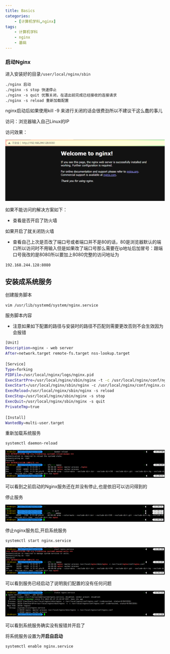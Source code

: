 ```yaml
---
title: Basics
categories:
    - [计算机学科,nginx]
tags:
    - 计算机学科
    - nginx
    - 基础
---
```


###  启动Nginx

进入安装好的目录`/user/local/nginx/sbin` 

```
./nginx 启动
./nginx -s stop 快速停止
./nginx -s quit 优雅关闭，在退出前完成已经接收的连接请求
./nginx -s reload 重新加载配置
```

nginx启动后如果使用kill -9 来进行关闭的话会很费劲所以不建议干这么蠢的事儿

访问：浏览器输入自己Linux的IP

访问效果：

![image-20230128164349106](https://raw.githubusercontent.com/PigPigLetsGo/imeages/master/image-20230128164349106_20230225095816.png)

如果不能访问的解决方案如下：

- 查看是否开启了防火墙

如果开启了就关闭防火墙

- 查看自己上次是否改了端口号或者端口并不是80的话，80是浏览器默认的端口所以访问时不用输入但是如果改了端口号那么需要在ip地址后加冒号：跟端口号我改的是8080所以要加上8080完整的访问地址为

`192.168.244.128:8080` 

## 安装成系统服务

创建服务脚本

`vim /usr/lib/systemd/system/nginx.service` 

服务脚本内容

- 注意如果如下配置的路径与安装时的路径不匹配则需要更改否则不会生效因为会报错

```bash
[Unit]
Description=nginx - web server
After=network.target remote-fs.target nss-lookup.target

[Service]
Type=forking
PIDFile=/usr/local/nginx/logs/nginx.pid
ExecStartPre=/usr/local/nginx/sbin/nginx -t -c /usr/local/nginx/conf/nginx.conf
ExecStart=/usr/local/nginx/sbin/nginx -c /usr/local/nginx/conf/nginx.conf
ExecReload=/usr/local/nginx/sbin/nginx -s reload
ExecStop=/usr/local/nginx/sbin/nginx -s stop
ExecQuit=/usr/local/nginx/sbin/nginx -s quit
PrivateTmp=true

[Install]
WantedBy=multi-user.target
```

重新加载系统服务

```
systemctl daemon-reload
```

![image_2023-01-28-10-39-03](https://raw.githubusercontent.com/PigPigLetsGo/imeages/master/image_2023-01-28-10-39-03_20230225095831.png)

可以看到之前启动的Nginx服务还在并没有停止,也是依旧可以访问得到的

停止服务

![mage_2023-01-28-10-41-02](https://raw.githubusercontent.com/PigPigLetsGo/imeages/master/image_2023-01-28-10-41-02_20230225095841.png)

停止nginx服务后,开启系统服务

```
systemctl start nginx.service
```

![image_2023-01-28-10-42-31](https://raw.githubusercontent.com/PigPigLetsGo/imeages/master/image_2023-01-28-10-42-31_20230225095856.png)

可以看到服务已经启动了说明我们配置的没有任何问题

![image_2023-01-28-10-43-31](https://raw.githubusercontent.com/PigPigLetsGo/imeages/master/image_2023-01-28-10-43-31_20230225095916.png)

可以看到系统服务确实没有报错并开启了

将系统服务设置为**开启自启动**

```
systemctl enable nginx.service 
```

